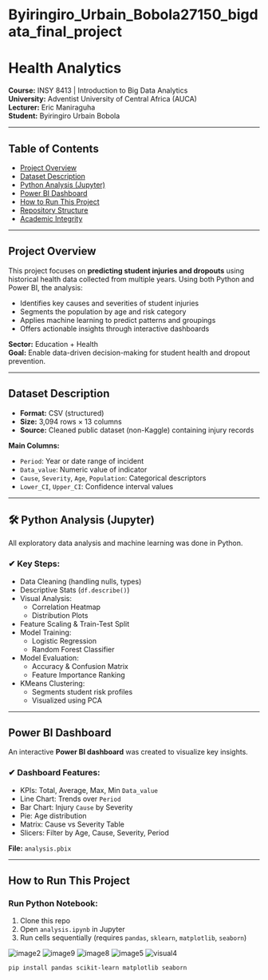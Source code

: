 # Byiringiro_Urbain_Bobola27150_bigdata_final_project

# Health Analytics  
**Course:** INSY 8413 | Introduction to Big Data Analytics  
**University:** Adventist University of Central Africa (AUCA)  
**Lecturer:** Eric Maniraguha  
**Student:** Byiringiro Urbain Bobola  

---

##  Table of Contents

- [ Project Overview](#project-overview)
- [ Dataset Description](#dataset-description)
- [ Python Analysis (Jupyter)](#python-analysis-jupyter)
- [ Power BI Dashboard](#power-bi-dashboard)
- [ How to Run This Project](#how-to-run-this-project)
- [ Repository Structure](#repository-structure)
- [ Academic Integrity](#academic-integrity)

---

##  Project Overview

This project focuses on **predicting student injuries and dropouts** using historical health data collected from multiple years. Using both Python and Power BI, the analysis:
- Identifies key causes and severities of student injuries
- Segments the population by age and risk category
- Applies machine learning to predict patterns and groupings
- Offers actionable insights through interactive dashboards

**Sector:** Education + Health  
**Goal:** Enable data-driven decision-making for student health and dropout prevention.

---

##  Dataset Description

- **Format:** CSV (structured)
- **Size:** 3,094 rows × 13 columns
- **Source:** Cleaned public dataset (non-Kaggle) containing injury records

**Main Columns:**
- `Period`: Year or date range of incident
- `Data_value`: Numeric value of indicator
- `Cause`, `Severity`, `Age`, `Population`: Categorical descriptors
- `Lower_CI`, `Upper_CI`: Confidence interval values

---

## 🛠 Python Analysis (Jupyter)

All exploratory data analysis and machine learning was done in Python.

### ✔ Key Steps:
- Data Cleaning (handling nulls, types)
- Descriptive Stats (`df.describe()`)
- Visual Analysis:
  - Correlation Heatmap
  - Distribution Plots
- Feature Scaling & Train-Test Split
- Model Training:
  - Logistic Regression
  - Random Forest Classifier
- Model Evaluation:
  - Accuracy & Confusion Matrix
  - Feature Importance Ranking
- KMeans Clustering:
  - Segments student risk profiles
  - Visualized using PCA

---

##  Power BI Dashboard

An interactive **Power BI dashboard** was created to visualize key insights.

### ✔ Dashboard Features:
- KPIs: Total, Average, Max, Min `Data_value`
- Line Chart: Trends over `Period`
- Bar Chart: Injury `Cause` by Severity
- Pie: Age distribution
- Matrix: Cause vs Severity Table
- Slicers: Filter by Age, Cause, Severity, Period

**File:** `analysis.pbix`

---

##  How to Run This Project

###  Run Python Notebook:
1. Clone this repo
2. Open `analysis.ipynb` in Jupyter
3. Run cells sequentially (requires `pandas`, `sklearn`, `matplotlib`, `seaborn`)

![image2](https://github.com/user-attachments/assets/56b78b5f-43ce-4c6c-8315-fa7fd4bec530)
![image9](https://github.com/user-attachments/assets/c9dae531-a372-4501-ab4f-5a1f6bf3a2e5)
![image8](https://github.com/user-attachments/assets/326d9217-77a7-4eee-8b54-ec01eeada823)
![image5](https://github.com/user-attachments/assets/5fd98a78-daf8-41d9-b323-9890f2e11173)
![visual4](https://github.com/user-attachments/assets/28cb0575-b7e2-4770-a059-e6e9e2ebdfe0)


```bash
pip install pandas scikit-learn matplotlib seaborn
